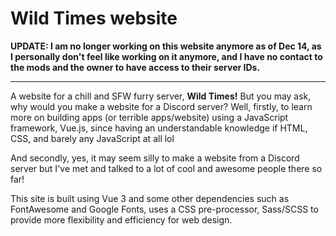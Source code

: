 #  Wild Times website
**UPDATE: I am no longer working on this website anymore as of Dec 14, as I personally don't feel like working on it anymore, and I have no contact to the mods and the owner to have access to their server IDs.**

---

A website for a chill and SFW furry server, **Wild Times!** But you may ask, why would you make a website for a Discord server? Well, firstly, to learn more on building apps (or terrible apps/website) using a JavaScript framework, Vue.js, since having an understandable knowledge if HTML, CSS, and barely any JavaScript at all lol

And secondly, yes, it may seem silly to make a website from a Discord server but I've met and talked to a lot of cool and awesome people there so far!

This site is built using Vue 3 and some other dependencies such as FontAwesome and Google Fonts, uses a CSS pre-processor, Sass/SCSS to provide more flexibility and efficiency for web design.
